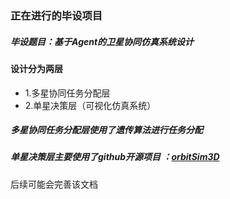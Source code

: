 ### 正在进行的毕设项目

##### 毕设题目：基于Agent的卫星协同仿真系统设计
#### 设计分为两层
* 1.多星协同任务分配层
* 2.单星决策层（可视化仿真系统）
##### 多星协同任务分配层使用了遗传算法进行任务分配
##### 单星决策层主要使用了github开源项目 ：[orbitSim3D](https://github.com/arda-guler/orbitSim3D)
后续可能会完善该文档
